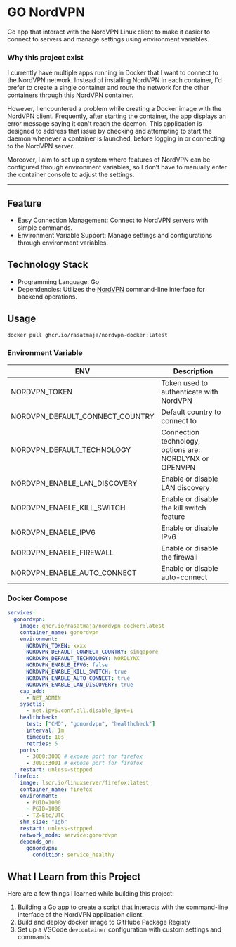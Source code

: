 # GO NordVPN
Go app that interact with the NordVPN Linux client to make it easier to connect to servers and manage settings using environment variables.

### Why this project exist
I currently have multiple apps running in Docker that I want to connect to the NordVPN network. Instead of installing NordVPN in each container, I'd prefer to create a single container and route the network for the other containers through this NordVPN container.

However, I encountered a problem while creating a Docker image with the NordVPN client. Frequently, after starting the container, the app displays an error message saying it can't reach the daemon. This application is designed to address that issue by checking and attempting to start the daemon whenever a container is launched, before logging in or connecting to the NordVPN server.

Moreover, I aim to set up a system where features of NordVPN can be configured through environment variables, so I don’t have to manually enter the container console to adjust the settings.

---

## Feature
* Easy Connection Management: Connect to NordVPN servers with simple commands.
* Environment Variable Support: Manage settings and configurations through environment variables.

## Technology Stack
* Programming Language: Go
* Dependencies: Utilizes the [NordVPN](https://support.nordvpn.com/hc/en-us/articles/20196094470929-Installing-NordVPN-on-Linux-distributions) command-line interface for backend operations.

## Usage 

```sh
docker pull ghcr.io/rasatmaja/nordvpn-docker:latest
```

### Environment Variable

| ENV                               | Description                                               |
| ---                               | ---                                                       |
| NORDVPN_TOKEN                     | Token used to authenticate with NordVPN                   |
| NORDVPN_DEFAULT_CONNECT_COUNTRY   | Default country to connect to                             |
| NORDVPN_DEFAULT_TECHNOLOGY        | Connection technology, options are: NORDLYNX or OPENVPN   |
| NORDVPN_ENABLE_LAN_DISCOVERY      | Enable or disable LAN discovery                           |
| NORDVPN_ENABLE_KILL_SWITCH        | Enable or disable the kill switch feature                 |
| NORDVPN_ENABLE_IPV6               | Enable or disable IPv6                                    |
| NORDVPN_ENABLE_FIREWALL           | Enable or disable the firewall                            |
| NORDVPN_ENABLE_AUTO_CONNECT       | Enable or disable auto-connect                            |

### Docker Compose
```yml
services:
  gonordvpn:
    image: ghcr.io/rasatmaja/nordvpn-docker:latest
    container_name: gonordvpn
    environment:
      NORDVPN_TOKEN: xxxx
      NORDVPN_DEFAULT_CONNECT_COUNTRY: singapore
      NORDVPN_DEFAULT_TECHNOLOGY: NORDLYNX
      NORDVPN_ENABLE_IPV6: false
      NORDVPN_ENABLE_KILL_SWITCH: true
      NORDVPN_ENABLE_AUTO_CONNECT: true
      NORDVPN_ENABLE_LAN_DISCOVERY: true
    cap_add: 
      - NET_ADMIN
    sysctls:
      - net.ipv6.conf.all.disable_ipv6=1
    healthcheck:
      test: ["CMD", "gonordvpn", "healthcheck"]
      interval: 1m
      timeout: 10s
      retries: 5
    ports:
      - 3000:3000 # expose port for firefox
      - 3001:3001 # expose port for firefox
    restart: unless-stopped  
  firefox:
    image: lscr.io/linuxserver/firefox:latest
    container_name: firefox
    environment:
      - PUID=1000
      - PGID=1000
      - TZ=Etc/UTC
    shm_size: "1gb"
    restart: unless-stopped
    network_mode: service:gonordvpn
    depends_on:
      gonordvpn:
        condition: service_healthy
```

## What I Learn from this Project
Here are a few things I learned while building this project:

1. Building a Go app to create a script that interacts with the command-line interface of the NordVPN application client.
2. Build and deploy docker image to GitHube Package Registy
3. Set up a VSCode `devcontainer` configuration with custom settings and commands
